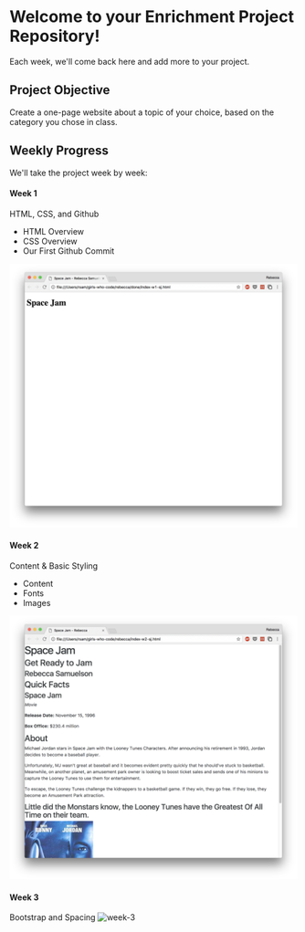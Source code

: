 # Welcome to your Enrichment Project Repository!

Each week, we'll come back here and add more to your project.

## Project Objective

Create a one-page website about a topic of your choice, based on the category you chose in class.

## Weekly Progress

We'll take the project week by week:

#### Week 1
HTML, CSS, and Github

- HTML Overview
- CSS Overview
- Our First Github Commit

![week-1]

#### Week 2
Content & Basic Styling

- Content
- Fonts
- Images

![week-2]

#### Week 3
Bootstrap and Spacing
![week-3]


[week-1]: img/week-1.png
[week-2]: img/week-2.png
[week-3]: img/week-3.png
[week-4]: img/week-4.png
[week-5]: img/week-5.png
[week-6]: img/week-6.png
[week-7]: img/week-7.png
[week-8]: img/week-8.png
